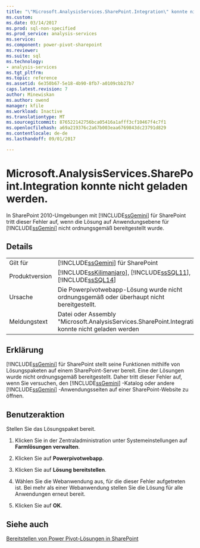 ```yaml
---
title: "\"Microsoft.AnalysisServices.SharePoint.Integration\" konnte nicht geladen werden | Microsoft Docs"
ms.custom: 
ms.date: 03/14/2017
ms.prod: sql-non-specified
ms.prod_service: analysis-services
ms.service: 
ms.component: power-pivot-sharepoint
ms.reviewer: 
ms.suite: sql
ms.technology:
- analysis-services
ms.tgt_pltfrm: 
ms.topic: reference
ms.assetid: 6e350b67-5e18-4b90-8fb7-a0109cbb27b7
caps.latest.revision: 7
author: Minewiskan
ms.author: owend
manager: kfile
ms.workload: Inactive
ms.translationtype: MT
ms.sourcegitcommit: 876522142756bca05416a1afff3cf10467f4c7f1
ms.openlocfilehash: a69a219376c2a67b003eaa6769843dc23791d829
ms.contentlocale: de-de
ms.lasthandoff: 09/01/2017

---
```

# <a name="could-not-load-microsoftanalysisservicessharepointintegration"></a>Microsoft.AnalysisServices.SharePoint.Integration konnte nicht geladen werden.
  In SharePoint 2010-Umgebungen mit [!INCLUDE[ssGemini](../../includes/ssgemini-md.md)] für SharePoint tritt dieser Fehler auf, wenn die Lösung auf Anwendungsebene für [!INCLUDE[ssGemini](../../includes/ssgemini-md.md)] nicht ordnungsgemäß bereitgestellt wurde.  
  
## <a name="details"></a>Details  
  
|||  
|-|-|  
|Gilt für|[!INCLUDE[ssGemini](../../includes/ssgemini-md.md)] für SharePoint|  
|Produktversion|[!INCLUDE[ssKilimanjaro](../../includes/sskilimanjaro-md.md)], [!INCLUDE[ssSQL11](../../includes/sssql11-md.md)], [!INCLUDE[ssSQL14](../../includes/sssql14-md.md)]|  
|Ursache|Die Powerpivotwebapp-Lösung wurde nicht ordnungsgemäß oder überhaupt nicht bereitgestellt.|  
|Meldungstext|Datei oder Assembly "Microsoft.AnalysisServices.SharePoint.Integration" konnte nicht geladen werden|  
  
## <a name="explanation"></a>Erklärung  
 [!INCLUDE[ssGemini](../../includes/ssgemini-md.md)] für SharePoint stellt seine Funktionen mithilfe von Lösungspaketen auf einem SharePoint-Server bereit. Eine der Lösungen wurde nicht ordnungsgemäß bereitgestellt. Daher tritt dieser Fehler auf, wenn Sie versuchen, den [!INCLUDE[ssGemini](../../includes/ssgemini-md.md)] -Katalog oder andere [!INCLUDE[ssGemini](../../includes/ssgemini-md.md)] -Anwendungsseiten auf einer SharePoint-Website zu öffnen.  
  
## <a name="user-action"></a>Benutzeraktion  
 Stellen Sie das Lösungspaket bereit.  
  
1.  Klicken Sie in der Zentraladministration unter Systemeinstellungen auf **Farmlösungen verwalten**.  
  
2.  Klicken Sie auf **Powerpivotwebapp**.  
  
3.  Klicken Sie auf **Lösung bereitstellen**.  
  
4.  Wählen Sie die Webanwendung aus, für die dieser Fehler aufgetreten ist. Bei mehr als einer Webanwendung stellen Sie die Lösung für alle Anwendungen erneut bereit.  
  
5.  Klicken Sie auf **OK**.  
  
## <a name="see-also"></a>Siehe auch  
 [Bereitstellen von Power Pivot-Lösungen in SharePoint](../../analysis-services/power-pivot-sharepoint/deploy-power-pivot-solutions-to-sharepoint.md)  
  
  

